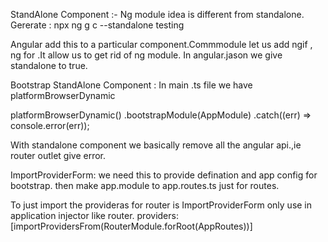 StandAlone Component :-
Ng module idea is different from standalone.
Gererate : npx ng g c --standalone testing

Angular add this to a particular component.Commmodule let us add ngif , ng for .It allow us to get rid of ng module. In angular.jason we give  standalone to true.

Bootstrap StandAlone Component :
In main .ts file  we have platformBrowserDynamic


platformBrowserDynamic()
  .bootstrapModule(AppModule)
  .catch((err) => console.error(err));

With standalone component we basically remove all the angular api.,ie router outlet give error.

ImportProviderForm:
we need this to provide defination and app config for bootstrap. then make app.module to app.routes.ts  just for routes.

To just import the provideras for router is ImportProviderForm only use in application injector like router.
  providers:[importProvidersFrom(RouterModule.forRoot(AppRoutes))]


